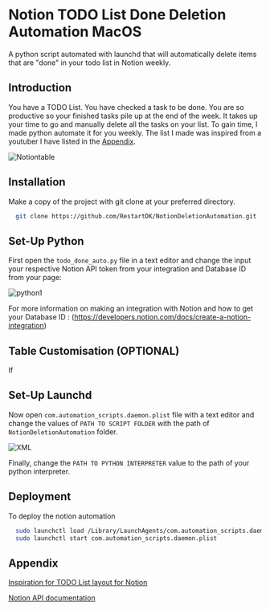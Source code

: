
# Notion TODO List Done Deletion Automation MacOS

A python script automated with launchd that will automatically delete items that are "done" in your todo list in Notion weekly.


## Introduction

You have a TODO List. You have checked a task to be done. You are so productive so your finished tasks pile up at the end of the week. It takes up your time to go and manually delete all the tasks on your list. To gain time, I made python automate it for you weekly. The list I made was inspired from a youtuber I have listed in the [Appendix](Appendix). 

![Notiontable](https://user-images.githubusercontent.com/58006998/231240947-54c8af1c-2949-4e4b-b7ff-55f2742d3ca3.png)


## Installation

Make a copy of the project with git clone at your preferred directory.

```bash
  git clone https://github.com/RestartDK/NotionDeletionAutomation.git

```
    
## Set-Up Python

First open the `todo_done_auto.py` file in a text editor and change the input your respective Notion API token from your integration and Database ID from your page:

![python1](https://user-images.githubusercontent.com/58006998/231241002-4d94d157-8ab9-4ddc-8e37-3da11808b3f9.png)

For more information on making an integration with Notion and how to get your Database ID : (https://developers.notion.com/docs/create-a-notion-integration)


## Table Customisation (OPTIONAL)

If 


## Set-Up Launchd

Now open `com.automation_scripts.daemon.plist` file with a text editor and change the values of `PATH TO SCRIPT FOLDER` with the path of `NotionDeletionAutomation` folder.

![XML](https://user-images.githubusercontent.com/58006998/231245313-f86be9a0-0aec-425b-83a0-26ac66f0c9b6.png)


Finally, change the `PATH TO PYTHON INTERPRETER` value to the path of your python interpreter.


## Deployment

To deploy the notion automation

```bash
  sudo launchctl load /Library/LaunchAgents/com.automation_scripts.daemon.plist
  sudo launchctl start com.automation_scripts.daemon.plist
```


## Appendix

[Inspiration for TODO List layout for Notion](https://www.youtube.com/watch?v=5Vl2mP0Ita4&t=392s)

[Notion API documentation](https://developers.notion.com/)
